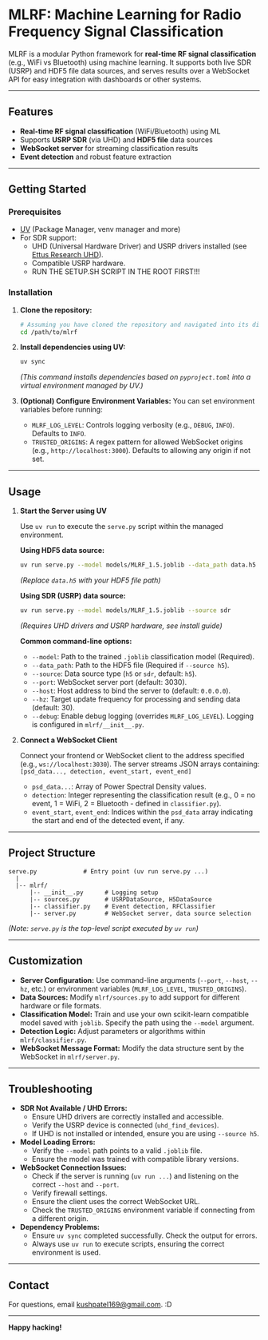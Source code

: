 # MLRF: Machine Learning for Radio Frequency Signal Classification

MLRF is a modular Python framework for **real-time RF signal classification** (e.g., WiFi vs Bluetooth) using machine learning.
It supports both live SDR (USRP) and HDF5 file data sources, and serves results over a WebSocket API for easy integration with dashboards or other systems.

---

## Features

- **Real-time RF signal classification** (WiFi/Bluetooth) using ML
- Supports **USRP SDR** (via UHD) and **HDF5 file** data sources
- **WebSocket server** for streaming classification results
- **Event detection** and robust feature extraction

---

## Getting Started

### Prerequisites

- [UV](https://docs.astral.sh/uv/) (Package Manager, venv manager and more)
- For SDR support:
    - UHD (Universal Hardware Driver) and USRP drivers installed (see [Ettus Research UHD](https://github.com/EttusResearch/uhd)).
    - Compatible USRP hardware.
    - RUN THE SETUP.SH SCRIPT IN THE ROOT FIRST!!!

### Installation

1.  **Clone the repository:**
    ```bash
    # Assuming you have cloned the repository and navigated into its directory
    cd /path/to/mlrf
    ```

2.  **Install dependencies using UV:**
    ```bash
    uv sync
    ```
    *(This command installs dependencies based on `pyproject.toml` into a virtual environment managed by UV.)*

3.  **(Optional) Configure Environment Variables:**
    You can set environment variables before running:
    - `MLRF_LOG_LEVEL`: Controls logging verbosity (e.g., `DEBUG`, `INFO`). Defaults to `INFO`.
    - `TRUSTED_ORIGINS`: A regex pattern for allowed WebSocket origins (e.g., `http://localhost:3000`). Defaults to allowing any origin if not set.

---

## Usage

1.  **Start the Server using UV**

    Use `uv run` to execute the `serve.py` script within the managed environment.

    **Using HDF5 data source:**
    ```bash
    uv run serve.py --model models/MLRF_1.5.joblib --data_path data.h5
    ```
    *(Replace `data.h5` with your HDF5 file path)*

    **Using SDR (USRP) data source:**
    ```bash
    uv run serve.py --model models/MLRF_1.5.joblib --source sdr
    ```
    *(Requires UHD drivers and USRP hardware, see install guide)*

    **Common command-line options:**
    - `--model`: Path to the trained `.joblib` classification model (Required).
    - `--data_path`: Path to the HDF5 file (Required if `--source h5`).
    - `--source`: Data source type (`h5` or `sdr`, default: `h5`).
    - `--port`: WebSocket server port (default: 3030).
    - `--host`: Host address to bind the server to (default: `0.0.0.0`).
    - `--hz`: Target update frequency for processing and sending data (default: 30).
    - `--debug`: Enable debug logging (overrides `MLRF_LOG_LEVEL`). Logging is configured in `mlrf/__init__.py`.

2.  **Connect a WebSocket Client**

    Connect your frontend or WebSocket client to the address specified (e.g., `ws://localhost:3030`). The server streams JSON arrays containing:
    `[psd_data..., detection, event_start, event_end]`

    - `psd_data...`: Array of Power Spectral Density values.
    - `detection`: Integer representing the classification result (e.g., 0 = no event, 1 = WiFi, 2 = Bluetooth - defined in `classifier.py`).
    - `event_start`, `event_end`: Indices within the `psd_data` array indicating the start and end of the detected event, if any.

---

## Project Structure

```
serve.py             # Entry point (uv run serve.py ...)
  |
  |-- mlrf/
      |-- __init__.py      # Logging setup
      |-- sources.py       # USRPDataSource, H5DataSource
      |-- classifier.py    # Event detection, RFClassifier
      |-- server.py        # WebSocket server, data source selection
```
*(Note: `serve.py` is the top-level script executed by `uv run`)*

---

## Customization

-   **Server Configuration:** Use command-line arguments (`--port`, `--host`, `--hz`, etc.) or environment variables (`MLRF_LOG_LEVEL`, `TRUSTED_ORIGINS`).
-   **Data Sources:** Modify `mlrf/sources.py` to add support for different hardware or file formats.
-   **Classification Model:** Train and use your own scikit-learn compatible model saved with `joblib`. Specify the path using the `--model` argument.
-   **Detection Logic:** Adjust parameters or algorithms within `mlrf/classifier.py`.
-   **WebSocket Message Format:** Modify the data structure sent by the WebSocket in `mlrf/server.py`.

---

## Troubleshooting

-   **SDR Not Available / UHD Errors:**
    -   Ensure UHD drivers are correctly installed and accessible.
    -   Verify the USRP device is connected (`uhd_find_devices`).
    -   If UHD is not installed or intended, ensure you are using `--source h5`.
-   **Model Loading Errors:**
    -   Verify the `--model` path points to a valid `.joblib` file.
    -   Ensure the model was trained with compatible library versions.
-   **WebSocket Connection Issues:**
    -   Check if the server is running (`uv run ...`) and listening on the correct `--host` and `--port`.
    -   Verify firewall settings.
    -   Ensure the client uses the correct WebSocket URL.
    -   Check the `TRUSTED_ORIGINS` environment variable if connecting from a different origin.
-   **Dependency Problems:**
    -   Ensure `uv sync` completed successfully. Check the output for errors.
    -   Always use `uv run` to execute scripts, ensuring the correct environment is used.

---

## Contact

For questions, email [kushpatel169@gmail.com](mailto:kushpatel169@gmail.com). :D

---

**Happy hacking!**
